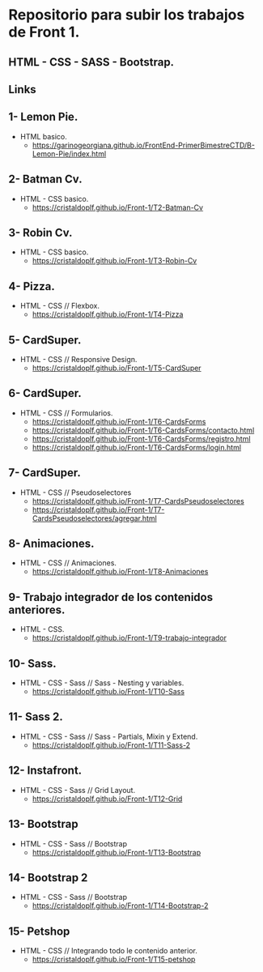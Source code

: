# Repositorio para subir los trabajos de Front 1.

## HTML - CSS - SASS - Bootstrap.


## Links

## 1- Lemon Pie.
- HTML basico.
    - https://garinogeorgiana.github.io/FrontEnd-PrimerBimestreCTD/B-Lemon-Pie/index.html

## 2- Batman Cv.
-  HTML - CSS basico.
    - https://cristaldoplf.github.io/Front-1/T2-Batman-Cv


## 3- Robin Cv. 
- HTML - CSS basico.
    - https://cristaldoplf.github.io/Front-1/T3-Robin-Cv


## 4- Pizza. 
- HTML - CSS // Flexbox.
    - https://cristaldoplf.github.io/Front-1/T4-Pizza


## 5- CardSuper.
- HTML - CSS // Responsive Design.
    - https://cristaldoplf.github.io/Front-1/T5-CardSuper


## 6- CardSuper.
- HTML - CSS // Formularios.
    - https://cristaldoplf.github.io/Front-1/T6-CardsForms
    - https://cristaldoplf.github.io/Front-1/T6-CardsForms/contacto.html
    - https://cristaldoplf.github.io/Front-1/T6-CardsForms/registro.html
    - https://cristaldoplf.github.io/Front-1/T6-CardsForms/login.html


## 7- CardSuper.
- HTML - CSS // Pseudoselectores
    - https://cristaldoplf.github.io/Front-1/T7-CardsPseudoselectores
    - https://cristaldoplf.github.io/Front-1/T7-CardsPseudoselectores/agregar.html


## 8- Animaciones.
- HTML - CSS // Animaciones.
    - https://cristaldoplf.github.io/Front-1/T8-Animaciones


## 9- Trabajo integrador de los contenidos anteriores.
- HTML - CSS.
    - https://cristaldoplf.github.io/Front-1/T9-trabajo-integrador


## 10- Sass.
- HTML - CSS - Sass // Sass - Nesting y variables.
    - https://cristaldoplf.github.io/Front-1/T10-Sass


## 11- Sass 2.
- HTML - CSS - Sass // Sass - Partials, Mixin y Extend.
    - https://cristaldoplf.github.io/Front-1/T11-Sass-2


## 12- Instafront.
- HTML - CSS - Sass // Grid Layout.
    - https://cristaldoplf.github.io/Front-1/T12-Grid


## 13- Bootstrap
- HTML - CSS - Sass // Bootstrap
    - https://cristaldoplf.github.io/Front-1/T13-Bootstrap


## 14- Bootstrap 2
- HTML - CSS - Sass // Bootstrap
    - https://cristaldoplf.github.io/Front-1/T14-Bootstrap-2


## 15- Petshop
- HTML - CSS // Integrando todo le contenido anterior.
    - https://cristaldoplf.github.io/Front-1/T15-petshop
